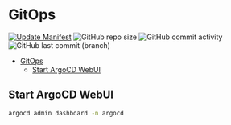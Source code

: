 # GitOps

[![Update Manifest](https://github.com/x-real-ip/gitops/actions/workflows/update-manifest.yaml/badge.svg)](https://github.com/x-real-ip/gitops/actions/workflows/update-manifest.yaml)
![GitHub repo size](https://img.shields.io/github/repo-size/x-real-ip/gitops?logo=Github)
![GitHub commit activity](https://img.shields.io/github/commit-activity/y/x-real-ip/gitops?logo=github)
![GitHub last commit (branch)](https://img.shields.io/github/last-commit/x-real-ip/gitops/main?logo=github)

- [GitOps](#gitops)
  - [Start ArgoCD WebUI](#start-argocd-webui)

## Start ArgoCD WebUI

```bash
argocd admin dashboard -n argocd
```
